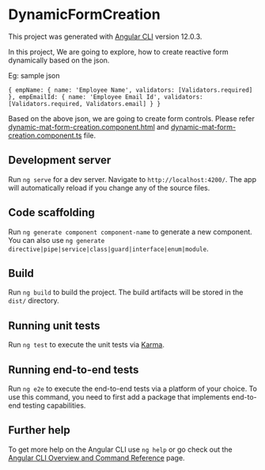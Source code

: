 # DynamicFormCreation

This project was generated with [Angular CLI](https://github.com/angular/angular-cli) version 12.0.3.

In this project, We are going to explore, how to create reactive form dynamically based on the json.

Eg: sample json

`{
    empName: {
      name: 'Employee Name',
      validators: [Validators.required]
    },
    empEmailId: {
      name: 'Employee Email Id',
      validators: [Validators.required, Validators.email]
    }
}`

Based on the above json, we are going to create form controls. Please refer [dynamic-mat-form-creation.component.html](https://github.com/kaashok/Dynamic--Angular-Reactive-Form-Creation/blob/main/src/app/components/dynamic-mat-form-creation/dynamic-mat-form-creation.component.html) and [dynamic-mat-form-creation.component.ts](https://github.com/kaashok/Dynamic--Angular-Reactive-Form-Creation/blob/main/src/app/components/dynamic-mat-form-creation/dynamic-mat-form-creation.component.ts) file.

## Development server

Run `ng serve` for a dev server. Navigate to `http://localhost:4200/`. The app will automatically reload if you change any of the source files.

## Code scaffolding

Run `ng generate component component-name` to generate a new component. You can also use `ng generate directive|pipe|service|class|guard|interface|enum|module`.

## Build

Run `ng build` to build the project. The build artifacts will be stored in the `dist/` directory.

## Running unit tests

Run `ng test` to execute the unit tests via [Karma](https://karma-runner.github.io).

## Running end-to-end tests

Run `ng e2e` to execute the end-to-end tests via a platform of your choice. To use this command, you need to first add a package that implements end-to-end testing capabilities.

## Further help

To get more help on the Angular CLI use `ng help` or go check out the [Angular CLI Overview and Command Reference](https://angular.io/cli) page.
